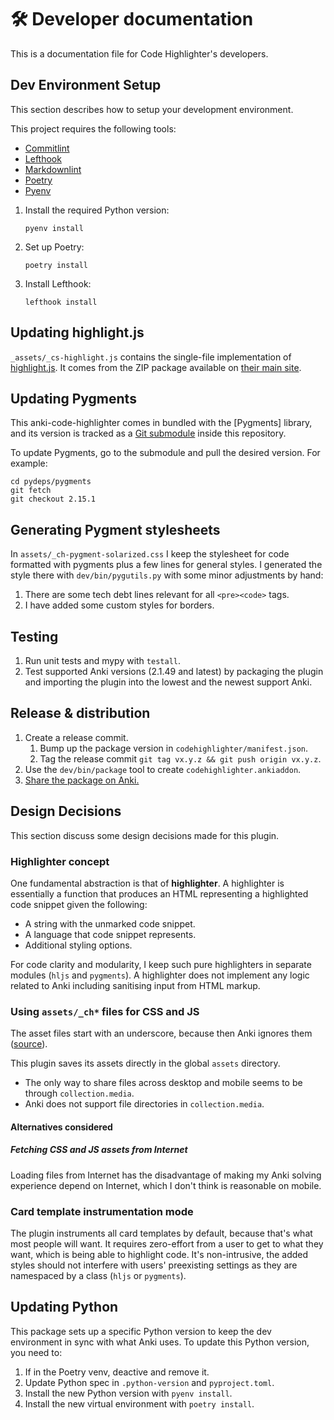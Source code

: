 # 🛠️ Developer documentation

This is a documentation file for Code Highlighter's developers.

## Dev Environment Setup

This section describes how to setup your development environment.

This project requires the following tools:

- [Commitlint]
- [Lefthook]
- [Markdownlint]
- [Poetry]
- [Pyenv]

1. Install the required Python version:

    ```shell
    pyenv install
    ```

1. Set up Poetry:

    ```shell
    poetry install
    ```

1. Install Lefthook:

    ```shell
    lefthook install
    ```

## Updating highlight.js

`_assets/_cs-highlight.js` contains the single-file implementation of
[highlight.js][hljs]. It comes from the ZIP package available on [their main
site][hljs].

## Updating Pygments

This anki-code-highlighter comes in bundled with the [Pygments] library, and
its version is tracked as a [Git
submodule](https://git-scm.com/book/en/v2/Git-Tools-Submodules) inside this
repository.

To update Pygments, go to the submodule and pull the desired version. For
example:

```shell
cd pydeps/pygments
git fetch
git checkout 2.15.1
```

## Generating Pygment stylesheets

In `assets/_ch-pygment-solarized.css` I keep the stylesheet for code formatted
with pygments plus a few lines for general styles. I generated the style there with
`dev/bin/pygutils.py` with some minor adjustments by hand:

1. There are some tech debt lines relevant for all `<pre><code>` tags.
2. I have added some custom styles for borders.

## Testing

1. Run unit tests and mypy with `testall`.
2. Test supported Anki versions (2.1.49 and latest) by packaging the plugin and
   importing the plugin into the lowest and the newest support Anki.

## Release & distribution

1. Create a release commit.
    1. Bump up the package version in `codehighlighter/manifest.json`.
    2. Tag the release commit `git tag vx.y.z && git push origin vx.y.z`.
2. Use the `dev/bin/package` tool to create `codehighlighter.ankiaddon`.
3. [Share the package on Anki.](https://addon-docs.ankiweb.net/#/sharing)

## Design Decisions

This section discuss some design decisions made for this plugin.

### Highlighter concept

One fundamental abstraction is that of **highlighter**. A highlighter is
essentially a function that produces an HTML representing a highlighted code
snippet given the following:

- A string with the unmarked code snippet.
- A language that code snippet represents.
- Additional styling options.

For code clarity and modularity, I keep such pure highlighters in separate
modules (`hljs` and `pygments`). A highlighter does not implement any logic
related to Anki including sanitising input from HTML markup.

### Using `assets/_ch*` files for CSS and JS

The asset files start with an underscore, because then Anki ignores them
([source](https://anki.tenderapp.com/discussions/ankidesktop/39510-anki-is-completely-ignoring-media-files-starting-with-underscores-when-cleaning-up)).

This plugin saves its assets directly in the global `assets` directory.

- The only way to share files across desktop and mobile seems to be through
  `collection.media`.
- Anki does not support file directories in `collection.media`.

#### Alternatives considered

##### Fetching CSS and JS assets from Internet

Loading files from Internet has the disadvantage of making my Anki solving
experience depend on Internet, which I don't think is reasonable on mobile.

### Card template instrumentation mode

The plugin instruments all card templates by default, because that's what most
people will want. It requires zero-effort from a user to get to what they want,
which is being able to highlight code. It's non-intrusive, the added styles
should not interfere with users' preexisting settings as they are namespaced by
a class (`hljs` or `pygments`).

## Updating Python

This package sets up a specific Python version to keep the dev environment in
sync with what Anki uses. To update this Python version, you need to:

1. If in the Poetry venv, deactive and remove it.
2. Update Python spec in `.python-version` and `pyproject.toml`.
3. Install the new Python version with `pyenv install`.
4. Install the new virtual environment with `poetry install`.

[Commitlint]: https://github.com/conventional-changelog/commitlint
[Lefthook]: https://github.com/evilmartians/lefthook
[Markdownlint]: https://github.com/igorshubovych/markdownlint-cli
[Poetry]: https://python-poetry.org
[Pyenv]: https://github.com/pyenv/pyenv
[hljs]: https://highlightjs.org/
